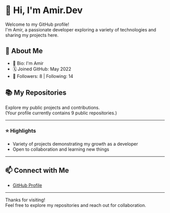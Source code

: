# 👋 Hi, I'm Amir.Dev

Welcome to my GitHub profile!  
I'm Amir, a passionate developer exploring a variety of technologies and sharing my projects here.

## 🚀 About Me
- 💬 Bio: I'm Amir
- 🗓️ Joined GitHub: May 2022
- 👥 Followers: 8 | Following: 14

## 📚 My Repositories

Explore my public projects and contributions.  
(Your profile currently contains 9 public repositories.)

---

### ⭐ Highlights

- Variety of projects demonstrating my growth as a developer
- Open to collaboration and learning new things

---

## 📫 Connect with Me

- [GitHub Profile](https://github.com/amirAlideveloperx)

---

Thanks for visiting!  
Feel free to explore my repositories and reach out for collaboration.

